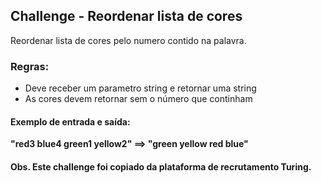 ## Challenge - Reordenar lista de cores
Reordenar lista de cores pelo numero contido na palavra.

### Regras:
* Deve receber um parametro string e retornar uma string
* As cores devem retornar sem o número que continham

#### Exemplo de entrada e saída:
**"red3 blue4 green1 yellow2" ==> "green yellow red blue"**



#### Obs. Este challenge foi copiado da plataforma de recrutamento Turing.